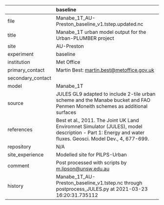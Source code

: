 |                   | baseline                                                                                                                                                |
|:------------------|:--------------------------------------------------------------------------------------------------------------------------------------------------------|
| file              | Manabe_1T_AU-Preston_baseline_v1.tstep.updated.nc                                                                                                       |
| title             | Manabe_1T urban model output for the Urban-PLUMBER project                                                                                              |
| site              | AU-Preston                                                                                                                                              |
| experiment        | baseline                                                                                                                                                |
| institution       | Met Office                                                                                                                                              |
| primary_contact   | Martin Best: martin.best@metoffice.gov.uk                                                                                                               |
| secondary_contact |                                                                                                                                                         |
| model             | Manabe_1T                                                                                                                                               |
| source            | JULES GL9 adapted to include 2-tile urban scheme and the Manabe bucket and FAO Penmen Moneith schemes as additional surfaces                            |
| references        | Best et al., 2011. The Joint UK Land Enviromnet Simulator (JULES), model description - Part 1: Energy and water fluxes. Geosci. Model Dev., 4, 677-699. |
| repository        | N/A                                                                                                                                                     |
| site_experience   | Modelled site for PILPS-Urban                                                                                                                           |
| comment           | Post processed with scripts by m.lipson@unsw.edu.au                                                                                                     |
| history           | Manabe_1T_AU-Preston_baseline_v1.tstep.nc through postprocess_JULES.py at 2021-03-23 16:20:31.735112                                                    |
